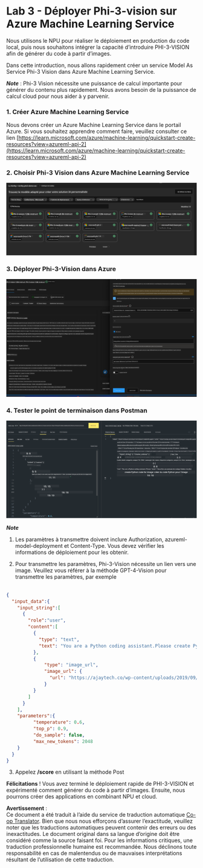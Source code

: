<!--
CO_OP_TRANSLATOR_METADATA:
{
  "original_hash": "20cb4e6ac1686248e8be913ccf6c2bc2",
  "translation_date": "2025-05-07T13:55:28+00:00",
  "source_file": "md/02.Application/02.Code/Phi3/VSCodeExt/HOL/Apple/03.DeployPhi3VisionOnAzure.md",
  "language_code": "fr"
}
-->
# **Lab 3 - Déployer Phi-3-vision sur Azure Machine Learning Service**

Nous utilisons le NPU pour réaliser le déploiement en production du code local, puis nous souhaitons intégrer la capacité d’introduire PHI-3-VISION afin de générer du code à partir d’images.

Dans cette introduction, nous allons rapidement créer un service Model As Service Phi-3 Vision dans Azure Machine Learning Service.

***Note*** : Phi-3 Vision nécessite une puissance de calcul importante pour générer du contenu plus rapidement. Nous avons besoin de la puissance de calcul cloud pour nous aider à y parvenir.


### **1. Créer Azure Machine Learning Service**

Nous devons créer un Azure Machine Learning Service dans le portail Azure. Si vous souhaitez apprendre comment faire, veuillez consulter ce lien [https://learn.microsoft.com/azure/machine-learning/quickstart-create-resources?view=azureml-api-2](https://learn.microsoft.com/azure/machine-learning/quickstart-create-resources?view=azureml-api-2)


### **2. Choisir Phi-3 Vision dans Azure Machine Learning Service**

![Catalog](../../../../../../../../../translated_images/vison_catalog.f979823d5bde8aef2c37a3a9686f6c5d0c521f93730447798ea6fb580091443f.fr.png)


### **3. Déployer Phi-3-Vision dans Azure**


![Deploy](../../../../../../../../../translated_images/vision_deploy.a8114ccd849a957272bf30959bdef166b21a0fac4c4f0129dab0106b97104772.fr.png)


### **4. Tester le point de terminaison dans Postman**


![Test](../../../../../../../../../translated_images/vision_test.0b9c1b1d414131d03398c88fc1b79d839e7946c2ae5c9fd170a2894c271e2993.fr.png)


***Note***

1. Les paramètres à transmettre doivent inclure Authorization, azureml-model-deployment et Content-Type. Vous devez vérifier les informations de déploiement pour les obtenir.

2. Pour transmettre les paramètres, Phi-3-Vision nécessite un lien vers une image. Veuillez vous référer à la méthode GPT-4-Vision pour transmettre les paramètres, par exemple

```json

{
  "input_data":{
    "input_string":[
      {
        "role":"user",
        "content":[ 
          {
            "type": "text",
            "text": "You are a Python coding assistant.Please create Python code for image "
          },
          {
              "type": "image_url",
              "image_url": {
                "url": "https://ajaytech.co/wp-content/uploads/2019/09/index.png"
              }
          }
        ]
      }
    ],
    "parameters":{
          "temperature": 0.6,
          "top_p": 0.9,
          "do_sample": false,
          "max_new_tokens": 2048
    }
  }
}

```

3. Appelez **/score** en utilisant la méthode Post

**Félicitations** ! Vous avez terminé le déploiement rapide de PHI-3-VISION et expérimenté comment générer du code à partir d’images. Ensuite, nous pourrons créer des applications en combinant NPU et cloud.

**Avertissement** :  
Ce document a été traduit à l’aide du service de traduction automatique [Co-op Translator](https://github.com/Azure/co-op-translator). Bien que nous nous efforçons d’assurer l’exactitude, veuillez noter que les traductions automatiques peuvent contenir des erreurs ou des inexactitudes. Le document original dans sa langue d’origine doit être considéré comme la source faisant foi. Pour les informations critiques, une traduction professionnelle humaine est recommandée. Nous déclinons toute responsabilité en cas de malentendus ou de mauvaises interprétations résultant de l’utilisation de cette traduction.